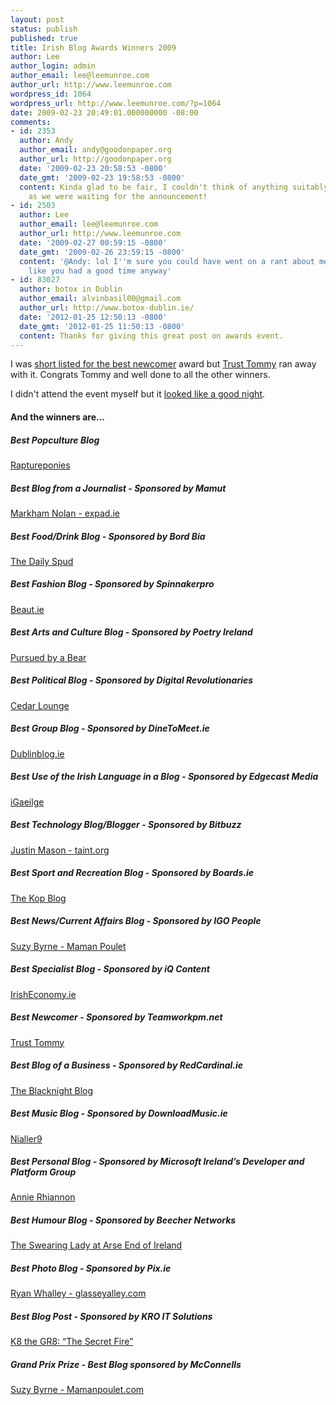 ```yaml
---
layout: post
status: publish
published: true
title: Irish Blog Awards Winners 2009
author: Lee
author_login: admin
author_email: lee@leemunroe.com
author_url: http://www.leemunroe.com
wordpress_id: 1064
wordpress_url: http://www.leemunroe.com/?p=1064
date: 2009-02-23 20:49:01.000000000 -08:00
comments:
- id: 2353
  author: Andy
  author_email: andy@goodonpaper.org
  author_url: http://goodonpaper.org
  date: '2009-02-23 20:58:53 -0800'
  date_gmt: '2009-02-23 19:58:53 -0800'
  content: Kinda glad to be fair, I couldn't think of anything suitably witty to say
    as we were waiting for the announcement!
- id: 2503
  author: Lee
  author_email: lee@leemunroe.com
  author_url: http://www.leemunroe.com
  date: '2009-02-27 00:59:15 -0800'
  date_gmt: '2009-02-26 23:59:15 -0800'
  content: '@Andy: lol I''m sure you could have went on a rant about me ;) sounded
    like you had a good time anyway'
- id: 83027
  author: botox in Dublin
  author_email: alvinbasil00@gmail.com
  author_url: http://www.botox-dublin.ie/
  date: '2012-01-25 12:50:13 -0800'
  date_gmt: '2012-01-25 11:50:13 -0800'
  content: Thanks for giving this great post on awards event.
---
```

I was <a href="http://www.leemunroe.com/irish-blog-awards/">short listed for the best newcomer</a> award but <a href="http://trusttommy.com/">Trust Tommy</a> ran away with it. Congrats Tommy and well done to all the other winners.

I didn't attend the event myself but it <a href="http://flickr.com/search/?q=iba09&m=tags&z=t">looked like a good night</a>.

<!--more-->

<h4>And the winners are...</h4>

<h5>Best Popculture Blog</h5>
<a href="http://raptureponies.wordpress.com/">Raptureponies</a>

<h5>Best Blog from a Journalist - Sponsored by Mamut</h5>

<a href="http://expad.ie/">Markham Nolan - expad.ie</a>

<h5>Best Food/Drink Blog - Sponsored by Bord Bia</h5>

<a href="http://thedailyspud.com/">The Daily Spud</a>

<h5>Best Fashion Blog - Sponsored by Spinnakerpro</h5>

<a href="http://beaut.ie/">Beaut.ie</a>

<h5>Best Arts and Culture Blog - Sponsored by Poetry Ireland</h5>

<a href="http://irishtimes.com/blogs/pursuedbyabear">Pursued by a Bear</a>

<h5>Best Political Blog - Sponsored by Digital Revolutionaries</h5>

<a href="http://cedarlounge.wordpress.com/">Cedar Lounge</a>

<h5>Best Group Blog - Sponsored by DineToMeet.ie</h5>

<a href="http://dublinblog.ie/">Dublinblog.ie</a>

<h5>Best Use of the Irish Language in a Blog - Sponsored by Edgecast Media</h5>

<a href="http://igaeilge.wordpress.com/">iGaeilge</a>

<h5>Best Technology Blog/Blogger - Sponsored by Bitbuzz</h5>

<a href="http://taint.org/">Justin Mason - taint.org</a>

<h5>Best Sport and Recreation Blog - Sponsored by Boards.ie</h5>

<a href="http://kopblog.com/">The Kop Blog</a>

<h5>Best News/Current Affairs Blog - Sponsored by IGO People</h5>

<a href="http://mamanpoulet.com/">Suzy Byrne - Maman Poulet</a>

<h5>Best Specialist Blog - Sponsored by iQ Content</h5>

<a href="http://irisheconomy.ie/">IrishEconomy.ie</a>

<h5>Best Newcomer - Sponsored by Teamworkpm.net</h5>

<a href="http://trusttommy.com/">Trust Tommy</a>

<h5>Best Blog of a Business - Sponsored by RedCardinal.ie</h5>

<a href="http://blog.blacknight.com/">The Blacknight Blog</a>

<h5>Best Music Blog - Sponsored by DownloadMusic.ie</h5>

<a href="http://nialler9.com/">Nialler9</a>

<h5>Best Personal Blog - Sponsored by Microsoft Ireland’s Developer and Platform Group</h5>

<a href="http://annierhiannon.blogspot.com/">Annie Rhiannon</a>

<h5>Best Humour Blog - Sponsored by Beecher Networks</h5>

<a href="http://arseendofireland.com/">The Swearing Lady at Arse End of Ireland</a>

<h5>Best Photo Blog - Sponsored by Pix.ie</h5>

<a href="http://glasseyalley.com/">Ryan Whalley - glasseyalley.com</a>

<h5>Best Blog Post - Sponsored by KRO IT Solutions</h5>

<a href="http://www.cackaloo.com/2008/08/09/the-secret-fire/">K8 the GR8: “The Secret Fire”</a>

<h5>Grand Prix Prize - Best Blog sponsored by McConnells</h5>

<a href="http://mamanpoulet.com/">Suzy Byrne - Mamanpoulet.com</a>
